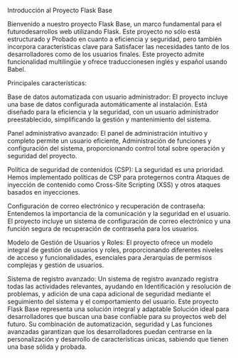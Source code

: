 Introducción al Proyecto Flask Base

Bienvenido a nuestro proyecto Flask Base, un marco fundamental para el futurodesarrollos web utilizando Flask. Este proyecto no sólo está estructurado y Probado en cuanto a eficiencia y seguridad, pero también incorpora características clave para Satisfacer las necesidades tanto de los desarrolladores como de los usuarios finales. Este proyecto admite funcionalidad multilingüe y ofrece traduccionesen inglés y español usando Babel.

Principales características:

Base de datos automatizada con usuario administrador: El proyecto incluye una base de datos configurada automáticamente al instalación. Está diseñado para la eficiencia y la seguridad, con un usuario administrador preestablecido, simplificando la gestión y mantenimiento del sistema.

Panel administrativo avanzado: El panel de administración intuitivo y completo permite un usuario eficiente, Administración de funciones y configuración del sistema, proporcionando control total sobre operación y seguridad del proyecto.

Política de seguridad de contenidos (CSP): La seguridad es una prioridad. Hemos implementado políticas de CSP para protegernos contra Ataques de inyección de contenido como Cross-Site Scripting (XSS) y otros ataques basados ​​en inyecciones.

Configuración de correo electrónico y recuperación de contraseña: Entendemos la importancia de la comunicación y la seguridad en el usuario. El proyecto incluye un sistema de configuración de correo electrónico y una función segura de recuperación de contraseña para los usuarios.

Modelo de Gestión de Usuarios y Roles: El proyecto ofrece un modelo integral de gestión de usuarios y roles, proporcionando diferentes niveles de acceso y funcionalidades, esenciales para Jerarquías de permisos complejas y gestión de usuarios.

Sistema de registro avanzado: Un sistema de registro avanzado registra todas las actividades relevantes, ayudando en Identificación y resolución de problemas, y adición de una capa adicional de seguridad mediante el seguimiento del sistema y el comportamiento del usuario. Este proyecto Flask Base representa una solución integral y adaptable Solución ideal para desarrolladores que buscan una base confiable para su proyectos web del futuro. Su combinación de automatización, seguridad y Las funciones avanzadas garantizan que los desarrolladores puedan centrarse en la personalización y desarrollo de características únicas, sabiendo que tienen una base sólida y probada.